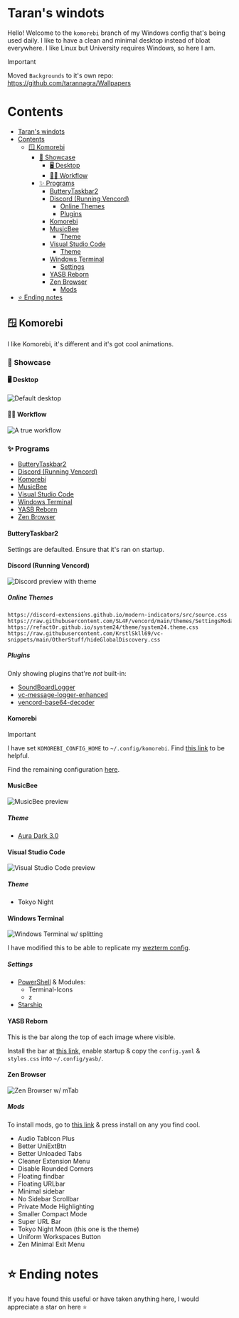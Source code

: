 # Taran's windots

Hello! Welcome to the `komorebi` branch of my Windows config that's being used daily. I like to have a clean and minimal desktop instead of bloat everywhere. I like Linux but University requires Windows, so here I am.

> [!IMPORTANT]
> Moved `Backgrounds` to it's own repo:
> https://github.com/tarannagra/Wallpapers

# Contents

- [Taran's windots](#tarans-windots)
- [Contents](#contents)
  - [🪟 Komorebi](#-komorebi)
    - [📸 Showcase](#-showcase)
      - [🖥️ Desktop](#️-desktop)
      - [👨‍💻 Workflow](#-workflow)
    - [✨ Programs](#-programs)
      - [ButteryTaskbar2](#butterytaskbar2)
      - [Discord (Running Vencord)](#discord-running-vencord)
        - [Online Themes](#online-themes)
        - [Plugins](#plugins)
      - [Komorebi](#komorebi)
      - [MusicBee](#musicbee)
        - [Theme](#theme)
      - [Visual Studio Code](#visual-studio-code)
        - [Theme](#theme-1)
      - [Windows Terminal](#windows-terminal)
        - [Settings](#settings)
      - [YASB Reborn](#yasb-reborn)
      - [Zen Browser](#zen-browser)
        - [Mods](#mods)
- [⭐ Ending notes](#-ending-notes)

## 🪟 Komorebi

I like Komorebi, it's different and it's got cool animations.

### 📸 Showcase

#### 🖥️ Desktop

![Default desktop](./assets/desktop.png)

#### 👨‍💻 Workflow

![A true workflow](./assets/workflow.png)

### ✨ Programs

- [ButteryTaskbar2](https://github.com/LuisThiamNye/ButteryTaskbar2)
- [Discord (Running Vencord)](https://github.com/Vendicated/Vencord)
- [Komorebi](https://github.com/LGUG2Z/komorebi)
- [MusicBee](https://getmusicbee.com/)
- [Visual Studio Code](https://code.visualstudio.com/)
- [Windows Terminal](https://github.com/microsoft/terminal)
- [YASB Reborn](https://github.com/amnweb/yasb)
- [Zen Browser](https://github.com/zen-browser/desktop)

#### ButteryTaskbar2

Settings are defaulted. Ensure that it's ran on startup.

#### Discord (Running Vencord)

![Discord preview with theme](./assets/discord.png)

##### Online Themes

```
https://discord-extensions.github.io/modern-indicators/src/source.css
https://raw.githubusercontent.com/SL4F/vencord/main/themes/SettingsModal/SettingsModal.theme.css
https://refact0r.github.io/system24/theme/system24.theme.css
https://raw.githubusercontent.com/KrstlSkll69/vc-snippets/main/OtherStuff/hideGlobalDiscovery.css
```

##### Plugins

Only showing plugins that're *not* built-in:

- [SoundBoardLogger](https://github.com/ImpishMoxxie/SoundBoardLogger)
- [vc-message-logger-enhanced](https://github.com/Syncxv/vc-message-logger-enhanced)
- [vencord-base64-decoder](https://github.com/ThePirateStoner/vencord-base64-decoder)

#### Komorebi

> [!IMPORTANT]
> I have set `KOMOREBI_CONFIG_HOME` to `~/.config/komorebi`.
> Find [this link](https://lgug2z.github.io/komorebi/common-workflows/komorebi-config-home.html) to be helpful.

Find the remaining configuration [here](./config/.config/komorebi/komorebi.json).

#### MusicBee

![MusicBee preview](./assets/musicbee.png)

##### Theme

- [Aura Dark 3.0](https://www.getmusicbee.com/addons/skins/498/aura-dark/)

#### Visual Studio Code

![Visual Studio Code preview](./assets/vsc.png)

##### Theme

- Tokyo Night

#### Windows Terminal

![Windows Terminal w/ splitting](./assets/terminals.png)

I have modified this to be able to replicate my [wezterm config](./config/.wezterm.lua).

##### Settings

- [PowerShell](https://github.com/PowerShell/PowerShell) & Modules:
  - Terminal-Icons
  - z
- [Starship](https://starship.rs/)

#### YASB Reborn

This is the bar along the top of each image where visible.

Install the bar at [this link](https://github.com/amnweb/yasb), enable startup & copy the `config.yaml` & `styles.css` into `~/.config/yasb/`.

#### Zen Browser

![Zen Browser w/ mTab](./assets/zen_mtab.png)

##### Mods

To install mods, go to [this link](https://zen-browser.app/mods) & press install on any you find cool.

- Audio TabIcon Plus
- Better UniExtBtn
- Better Unloaded Tabs
- Cleaner Extension Menu
- Disable Rounded Corners
- Floating findbar
- Floating URLbar
- Minimal sidebar
- No Sidebar Scrollbar
- Private Mode Highlighting
- Smaller Compact Mode
- Super URL Bar
- Tokyo Night Moon (this one is the theme)
- Uniform Workspaces Button
- Zen Minimal Exit Menu

# ⭐ Ending notes

If you have found this useful or have taken anything here, I would appreciate a star on here ⭐

